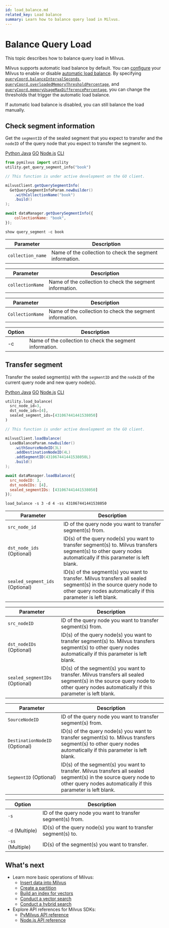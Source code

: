 ```yaml
---
id: load_balance.md
related_key: Load balance
summary: Learn how to balance query load in Milvus.
---
```


# Balance Query Load

This topic describes how to balance query load in Milvus.

Milvus supports automatic load balance by default. You can [configure](configure-docker.md) your Milvus to enable or disable [automatic load balance](configure_querycoord.md#queryCoordautoBalance). By specifying [`queryCoord.balanceIntervalSeconds`](configure_querycoord.md#queryCoordbalanceIntervalSeconds), [`queryCoord.overloadedMemoryThresholdPercentage`](configure_querycoord.md#queryCoordoverloadedMemoryThresholdPercentage), and [`queryCoord.memoryUsageMaxDifferencePercentage`](configure_querycoord.md#queryCoordmemoryUsageMaxDifferencePercentage), you can change the thresholds that trigger the automatic load balance.

If automatic load balance is disabled, you can still balance the load manually.

## Check segment information

Get the `segmentID` of the sealed segment that you expect to transfer and the `nodeID` of the query node that you expect to transfer the segment to.

<div class="multipleCode">
  <a href="?python">Python </a>
  <a href="?java">Java</a>
  <a href="?go">GO</a>
  <a href="?javascript">Node.js</a>
  <a href="?shell">CLI</a>
</div>


```python
from pymilvus import utility
utility.get_query_segment_info("book")
```

```go
// This function is under active development on the GO client.
```

```java
milvusClient.getQuerySegmentInfo(
  GetQuerySegmentInfoParam.newBuilder()
    .withCollectionName("book")
    .build()
);
```

```javascript
await dataManager.getQuerySegmentInfo({
    collectionName: "book",
});
```

```shell
show query_segment -c book
```


<table class="language-python">
	<thead>
	<tr>
		<th>Parameter</th>
		<th>Description</th>
	</tr>
	</thead>
	<tbody>
	<tr>
		<td><code>collection_name</code></td>
		<td>Name of the collection to check the segment information.</td>
	</tr>
	</tbody>
</table>

<table class="language-javascript">
	<thead>
	<tr>
		<th>Parameter</th>
		<th>Description</th>
	</tr>
	</thead>
	<tbody>
	<tr>
		<td><code>collectionName</code></td>
		<td>Name of the collection to check the segment information.</td>
	</tr>
	</tbody>
</table>

<table class="language-java">
	<thead>
	<tr>
		<th>Parameter</th>
		<th>Description</th>
	</tr>
	</thead>
	<tbody>
	<tr>
		<td><code>CollectionName</code></td>
		<td>Name of the collection to check the segment information.</td>
	</tr>
	</tbody>
</table>

<table class="language-shell">
    <thead>
        <tr>
            <th>Option</th>
            <th>Description</th>
        </tr>
    </thead>
    <tbody>
        <tr>
            <td>-c</td>
            <td>Name of the collection to check the segment information.</td>
        </tr>
    </tbody>
</table>

## Transfer segment

Transfer the sealed segment(s) with the `segmentID` and the `nodeID` of the current query node and new query node(s).

<div class="multipleCode">
  <a href="?python">Python </a>
  <a href="?java">Java</a>
  <a href="?go">GO</a>
  <a href="?javascript">Node.js</a>
  <a href="?shell">CLI</a>
</div>


```python
utility.load_balance(
  src_node_id=3, 
  dst_node_ids=[4], 
  sealed_segment_ids=[431067441441538050]
)
```

```go
// This function is under active development on the GO client.
```

```java
milvusClient.loadBalance(
  LoadBalanceParam.newBuilder()
    .withSourceNodeID(3L)
    .addDestinationNodeID(4L)
    .addSegmentID(431067441441538050L)
    .build()
);
```

```javascript
await dataManager.loadBalance({
  src_nodeID: 3,
  dst_nodeIDs: [4],
  sealed_segmentIDs: [431067441441538050]
});
```

```shell
load_balance -s 3 -d 4 -ss 431067441441538050
```

<table class="language-python">
	<thead>
	<tr>
		<th>Parameter</th>
		<th>Description</th>
	</tr>
	</thead>
	<tbody>
	<tr>
		<td><code>src_node_id</code></td>
		<td>ID of the query node you want to transfer segment(s) from.</td>
	</tr>
	<tr>
		<td><code>dst_node_ids</code> (Optional)</td>
		<td>ID(s) of the query node(s) you want to transfer segment(s) to. Milvus transfers segment(s) to other query nodes automatically if this parameter is left blank.</td>
	</tr>
	<tr>
		<td><code>sealed_segment_ids</code> (Optional)</td>
		<td>ID(s) of the segment(s) you want to transfer. Milvus transfers all sealed segment(s) in the source query node to other query nodes automatically if this parameter is left blank.</td>
	</tr>
	</tbody>
</table>

<table class="language-javascript">
	<thead>
	<tr>
		<th>Parameter</th>
		<th>Description</th>
	</tr>
	</thead>
	<tbody>
	<tr>
		<td><code>src_nodeID</code></td>
		<td>ID of the query node you want to transfer segment(s) from.</td>
	</tr>
	<tr>
		<td><code>dst_nodeIDs</code> (Optional)</td>
		<td>ID(s) of the query node(s) you want to transfer segment(s) to. Milvus transfers segment(s) to other query nodes automatically if this parameter is left blank.</td>
	</tr>
	<tr>
		<td><code>sealed_segmentIDs</code> (Optional)</td>
		<td>ID(s) of the segment(s) you want to transfer. Milvus transfers all sealed segment(s) in the source query node to other query nodes automatically if this parameter is left blank.</td>
	</tr>
	</tbody>
</table>

<table class="language-java">
	<thead>
	<tr>
		<th>Parameter</th>
		<th>Description</th>
	</tr>
	</thead>
	<tbody>
	<tr>
		<td><code>SourceNodeID</code></td>
		<td>ID of the query node you want to transfer segment(s) from.</td>
	</tr>
	<tr>
		<td><code>DestinationNodeID</code> (Optional)</td>
		<td>ID(s) of the query node(s) you want to transfer segment(s) to. Milvus transfers segment(s) to other query nodes automatically if this parameter is left blank.</td>
	</tr>
	<tr>
		<td><code>SegmentID</code> (Optional)</td>
		<td>ID(s) of the segment(s) you want to transfer. Milvus transfers all sealed segment(s) in the source query node to other query nodes automatically if this parameter is left blank.</td>
	</tr>
	</tbody>
</table>

<table class="language-shell">
	<thead>
	<tr>
		<th>Option</th>
		<th>Description</th>
	</tr>
	</thead>
	<tbody>
	<tr>
		<td><code>-s</code></td>
		<td>ID of the query node you want to transfer segment(s) from.</td>
	</tr>
	<tr>
		<td><code>-d</code> (Multiple)</td>
		<td>ID(s) of the query node(s) you want to transfer segment(s) to.</td>
	</tr>
	<tr>
		<td><code>-ss</code> (Multiple)</td>
		<td>ID(s) of the segment(s) you want to transfer.</td>
	</tr>
	</tbody>
</table>

## What's next

- Learn more basic operations of Milvus:
  - [Insert data into Milvus](insert_data.md)
  - [Create a partition](create_partition.md)
  - [Build an index for vectors](build_index.md)
  - [Conduct a vector search](search.md)
  - [Conduct a hybrid search](hybridsearch.md)
- Explore API references for Milvus SDKs:
  - [PyMilvus API reference](/api-reference/pymilvus/v2.0.2/tutorial.html)
  - [Node.js API reference](/api-reference/node/v2.0.2/tutorial.html)

